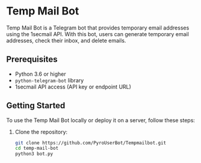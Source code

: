 # Temp Mail Bot

Temp Mail Bot is a Telegram bot that provides temporary email addresses using the 1secmail API. With this bot, users can generate temporary email addresses, check their inbox, and delete emails.

## Prerequisites

- Python 3.6 or higher
- `python-telegram-bot` library
- 1secmail API access (API key or endpoint URL)

## Getting Started

To use the Temp Mail Bot locally or deploy it on a server, follow these steps:

1. Clone the repository:

   ```bash
   git clone https://github.com/PyroUserBot/Tempmailbot.git
   cd temp-mail-bot
   python3 bot.py

